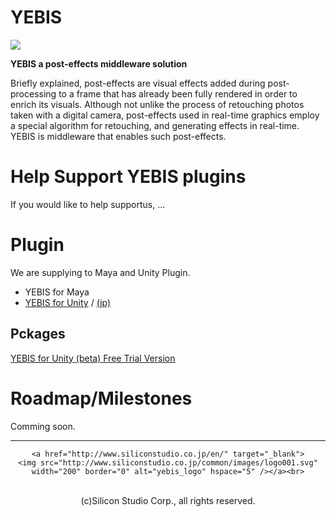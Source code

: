 # YEBIS

[![](http://www.siliconstudio.co.jp/en/products-service/yebis/images/index_il001b.png)](http://www.siliconstudio.co.jp/middleware/yebis/en/)


**YEBIS a post-effects middleware solution**

Briefly explained, post-effects are visual effects added during post-processing to a frame that has already been fully rendered in order to enrich its visuals. Although not unlike the process of retouching photos taken with a digital camera, post-effects used in real-time graphics employ a special algorithm for retouching, and generating effects in real-time.
YEBIS is middleware that enables such post-effects.

# Help Support YEBIS plugins

If you would like to help supportus, ...

# Plugin

We are supplying to Maya and Unity Plugin.

- YEBIS for Maya
- [YEBIS for Unity](Yebis4Unity.md "YEBIS for Unity") / [(jp)](Yebis4Unity.ja.md "日本語版")

## Pckages

[YEBIS for Unity (beta) Free Trial Version](https://siliconstudio.github.io/YebisForUnityBeta/)

# Roadmap/Milestones

Comming soon.

-----

<div align="center">

    <a href="http://www.siliconstudio.co.jp/en/" target="_blank">
    <img src="http://www.siliconstudio.co.jp/common/images/logo001.svg" width="200" border="0" alt="yebis_logo" hspace="5" /></a><br>

<br>
(c)Silicon Studio Corp., all rights reserved.
</div>
